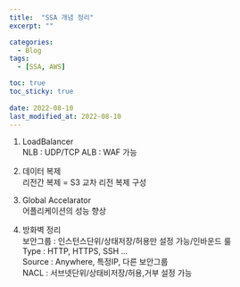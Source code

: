 ```yaml
---
title:  "SSA 개념 정리"
excerpt: ""

categories:
  - Blog
tags:
  - [SSA, AWS]

toc: true
toc_sticky: true
 
date: 2022-08-10
last_modified_at: 2022-08-10
---
```


1. LoadBalancer  
NLB : UDP/TCP
ALB : WAF 가능

2. 데이터 복제  
리전간 복제 = S3 교차 리전 복제 구성  

3. Global Accelarator  
어플리케이션의 성능 향상

4. 방화벽 정리  
   보안그룹 : 인스턴스단위/상태저장/허용만 설정 가능/인바운드 룰  
      Type : HTTP, HTTPS, SSH ...  
      Source : Anywhere, 특정IP, 다른 보안그룹   
   NACL : 서브넷단위/상태비저장/허용,거부 설정 가능  